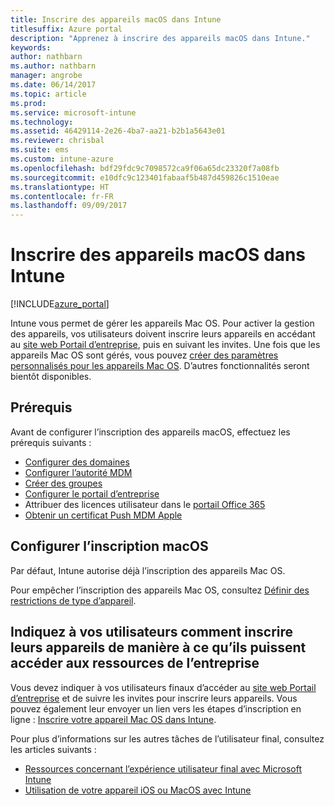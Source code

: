 ```yaml
---
title: Inscrire des appareils macOS dans Intune
titlesuffix: Azure portal
description: "Apprenez à inscrire des appareils macOS dans Intune."
keywords: 
author: nathbarn
ms.author: nathbarn
manager: angrobe
ms.date: 06/14/2017
ms.topic: article
ms.prod: 
ms.service: microsoft-intune
ms.technology: 
ms.assetid: 46429114-2e26-4ba7-aa21-b2b1a5643e01
ms.reviewer: chrisbal
ms.suite: ems
ms.custom: intune-azure
ms.openlocfilehash: bdf29fdc9c7098572ca9f06a65dc23320f7a08fb
ms.sourcegitcommit: e10dfc9c123401fabaaf5b487d459826c1510eae
ms.translationtype: HT
ms.contentlocale: fr-FR
ms.lasthandoff: 09/09/2017
---
```

# <a name="enroll-macos-devices-in-intune"></a>Inscrire des appareils macOS dans Intune

[!INCLUDE[azure_portal](./includes/azure_portal.md)]

Intune vous permet de gérer les appareils Mac OS. Pour activer la gestion des appareils, vos utilisateurs doivent inscrire leurs appareils en accédant au [site web Portail d’entreprise](http://portal.manage.microsoft.com), puis en suivant les invites. Une fois que les appareils Mac OS sont gérés, vous pouvez [créer des paramètres personnalisés pour les appareils Mac OS](custom-settings-macos.md). D’autres fonctionnalités seront bientôt disponibles.

## <a name="prerequisites"></a>Prérequis

Avant de configurer l’inscription des appareils macOS, effectuez les prérequis suivants :

- [Configurer des domaines](custom-domain-name-configure.md)
- [Configurer l’autorité MDM](mdm-authority-set.md)
- [Créer des groupes](https://docs.microsoft.com/intune-classic/get-started/start-with-a-paid-subscription-to-microsoft-intune-step-5)
- [Configurer le portail d’entreprise](company-portal-app.md)
- Attribuer des licences utilisateur dans le [portail Office 365](http://go.microsoft.com/fwlink/p/?LinkId=698854)
- [Obtenir un certificat Push MDM Apple](apple-mdm-push-certificate-get.md)

## <a name="set-up-macos-enrollment"></a>Configurer l’inscription macOS

Par défaut, Intune autorise déjà l’inscription des appareils Mac OS.

Pour empêcher l’inscription des appareils Mac OS, consultez [Définir des restrictions de type d’appareil](enrollment-restrictions-set.md).

## <a name="tell-your-users-how-to-enroll-their-devices-to-access-company-resources"></a>Indiquez à vos utilisateurs comment inscrire leurs appareils de manière à ce qu’ils puissent accéder aux ressources de l’entreprise

Vous devez indiquer à vos utilisateurs finaux d’accéder au [site web Portail d’entreprise](http://portal.manage.microsoft.com) et de suivre les invites pour inscrire leurs appareils. Vous pouvez également leur envoyer un lien vers les étapes d’inscription en ligne : [Inscrire votre appareil Mac OS dans Intune](https://docs.microsoft.com/intune-user-help/enroll-your-device-in-intune-macos).

Pour plus d’informations sur les autres tâches de l’utilisateur final, consultez les articles suivants :

- [Ressources concernant l’expérience utilisateur final avec Microsoft Intune](end-user-educate.md)
- [Utilisation de votre appareil iOS ou MacOS avec Intune](https://docs.microsoft.com/intune-user-help/using-your-ios-or-mac-os-x-device-with-intune)
